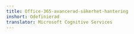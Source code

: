 ```yaml
---
title: Office-365-avancerad-säkerhet-hantering
inshort: Odefinierad
translator: Microsoft Cognitive Services
---
```




